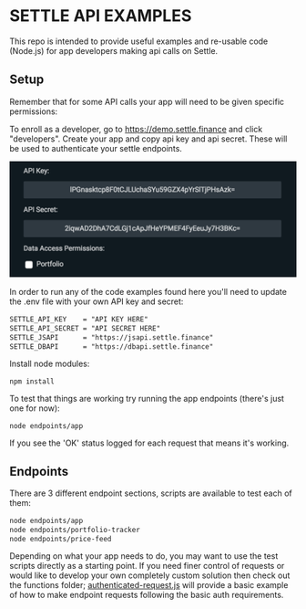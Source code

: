 # SETTLE API EXAMPLES
This repo is intended to provide useful examples and re-usable code (Node.js) for app developers making api calls on Settle.

## Setup
Remember that for some API calls your app will need to be given specific permissions:

To enroll as a developer, go to https://demo.settle.finance and click "developers". Create your app and copy api key and api secret. These will be used to authenticate your settle endpoints.

![Alt text](/app-permission.png?raw=true)

In order to run any of the code examples found here you'll need to update the .env file with your own API key and secret:
```
SETTLE_API_KEY    = "API KEY HERE"
SETTLE_API_SECRET = "API SECRET HERE"
SETTLE_JSAPI      = "https://jsapi.settle.finance"
SETTLE_DBAPI      = "https://dbapi.settle.finance"
```

Install node modules:
```
npm install
```

To test that things are working try running the app endpoints (there's just one for now):
```
node endpoints/app
```

If you see the 'OK' status logged for each request that means it's working.

## Endpoints
There are 3 different endpoint sections, scripts are available to test each of them:
```
node endpoints/app
node endpoints/portfolio-tracker
node endpoints/price-feed
```

Depending on what your app needs to do, you may want to use the test scripts directly as a starting point. If you need finer control of requests or would like to develop your own completely custom solution then check out the functions folder; [authenticated-request.js](https://github.com/SettleFinance/API-Example/blob/master/functions/authenticated-request.js) will provide a basic example of how to make endpoint requests following the basic auth requirements. 
